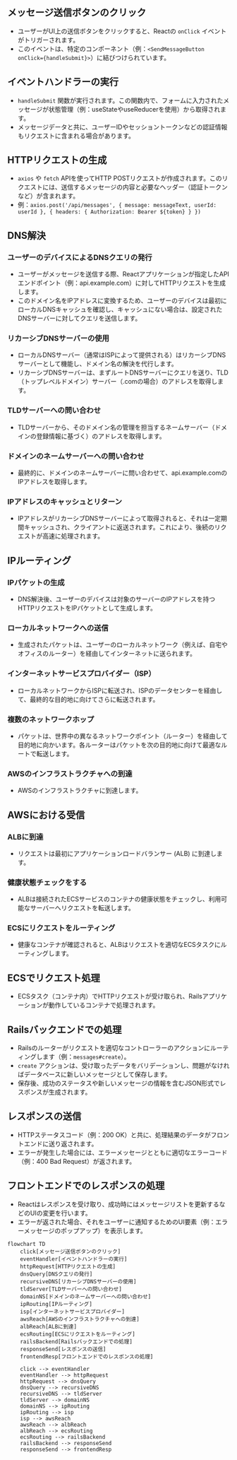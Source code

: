 ## メッセージ送信ボタンのクリック
- ユーザーがUI上の送信ボタンをクリックすると、Reactの `onClick` イベントがトリガーされます。
- このイベントは、特定のコンポーネント（例：`<SendMessageButton onClick={handleSubmit}>`）に結びつけられています。

## イベントハンドラーの実行
- `handleSubmit` 関数が実行されます。この関数内で、フォームに入力されたメッセージが状態管理（例：useStateやuseReducerを使用）から取得されます。
- メッセージデータと共に、ユーザーIDやセッショントークンなどの認証情報もリクエストに含まれる場合があります。

## HTTPリクエストの生成
- `axios` や `fetch` APIを使ってHTTP POSTリクエストが作成されます。このリクエストには、送信するメッセージの内容と必要なヘッダー（認証トークンなど）が含まれます。
- 例：`axios.post('/api/messages', { message: messageText, userId: userId }, { headers: { Authorization: Bearer ${token} } })`

## DNS解決
### ユーザーのデバイスによるDNSクエリの発行
- ユーザーがメッセージを送信する際、Reactアプリケーションが指定したAPIエンドポイント（例：api.example.com）に対してHTTPリクエストを生成します。
- このドメイン名をIPアドレスに変換するため、ユーザーのデバイスは最初にローカルDNSキャッシュを確認し、キャッシュにない場合は、設定されたDNSサーバーに対してクエリを送信します。

### リカーシブDNSサーバーの使用
- ローカルDNSサーバー（通常はISPによって提供される）はリカーシブDNSサーバーとして機能し、ドメイン名の解決を代行します。
- リカーシブDNSサーバーは、まずルートDNSサーバーにクエリを送り、TLD（トップレベルドメイン）サーバー（.comの場合）のアドレスを取得します。

### TLDサーバーへの問い合わせ
- TLDサーバーから、そのドメイン名の管理を担当するネームサーバー（ドメインの登録情報に基づく）のアドレスを取得します。

### ドメインのネームサーバーへの問い合わせ
- 最終的に、ドメインのネームサーバーに問い合わせて、api.example.comのIPアドレスを取得します。

### IPアドレスのキャッシュとリターン
- IPアドレスがリカーシブDNSサーバーによって取得されると、それは一定期間キャッシュされ、クライアントに返送されます。これにより、後続のリクエストが高速に処理されます。

## IPルーティング
### IPパケットの生成
- DNS解決後、ユーザーのデバイスは対象のサーバーのIPアドレスを持つHTTPリクエストをIPパケットとして生成します。

### ローカルネットワークへの送信
- 生成されたパケットは、ユーザーのローカルネットワーク（例えば、自宅やオフィスのルーター）を経由してインターネットに送られます。

### インターネットサービスプロバイダー（ISP）
- ローカルネットワークからISPに転送され、ISPのデータセンターを経由して、最終的な目的地に向けてさらに転送されます。

### 複数のネットワークホップ
- パケットは、世界中の異なるネットワークポイント（ルーター）を経由して目的地に向かいます。各ルーターはパケットを次の目的地に向けて最適なルートで転送します。

### AWSのインフラストラクチャへの到達
- AWSのインフラストラクチャに到達します。

## AWSにおける受信
### ALBに到達
- リクエストは最初にアプリケーションロードバランサー (ALB) に到達します。
### 健康状態チェックをする
- ALBは接続されたECSサービスのコンテナの健康状態をチェックし、利用可能なサーバーへリクエストを転送します。
### ECSにリクエストをルーティング
- 健康なコンテナが確認されると、ALBはリクエストを適切なECSタスクにルーティングします。

## ECSでリクエスト処理
- ECSタスク（コンテナ内）でHTTPリクエストが受け取られ、Railsアプリケーションが動作しているコンテナで処理されます。

## Railsバックエンドでの処理
- Railsのルーターがリクエストを適切なコントローラーのアクションにルーティングします（例：`messages#create`）。
- `create` アクションは、受け取ったデータをバリデーションし、問題がなければデータベースに新しいメッセージとして保存します。
- 保存後、成功のステータスや新しいメッセージの情報を含むJSON形式でレスポンスが生成されます。

## レスポンスの送信
- HTTPステータスコード（例：200 OK）と共に、処理結果のデータがフロントエンドに送り返されます。
- エラーが発生した場合には、エラーメッセージとともに適切なエラーコード（例：400 Bad Request）が返されます。

## フロントエンドでのレスポンスの処理
- Reactはレスポンスを受け取り、成功時にはメッセージリストを更新するなどのUIの変更を行います。
- エラーが返された場合、それをユーザーに通知するためのUI要素（例：エラーメッセージのポップアップ）を表示します。


```mermaid
flowchart TD
    click[メッセージ送信ボタンのクリック]
    eventHandler[イベントハンドラーの実行]
    httpRequest[HTTPリクエストの生成]
    dnsQuery[DNSクエリの発行]
    recursiveDNS[リカーシブDNSサーバーの使用]
    tldServer[TLDサーバーへの問い合わせ]
    domainNS[ドメインのネームサーバーへの問い合わせ]
    ipRouting[IPルーティング]
    isp[インターネットサービスプロバイダー]
    awsReach[AWSのインフラストラクチャへの到達]
    albReach[ALBに到達]
    ecsRouting[ECSにリクエストをルーティング]
    railsBackend[Railsバックエンドでの処理]
    responseSend[レスポンスの送信]
    frontendResp[フロントエンドでのレスポンスの処理]

    click --> eventHandler
    eventHandler --> httpRequest
    httpRequest --> dnsQuery
    dnsQuery --> recursiveDNS
    recursiveDNS --> tldServer
    tldServer --> domainNS
    domainNS --> ipRouting
    ipRouting --> isp
    isp --> awsReach
    awsReach --> albReach
    albReach --> ecsRouting
    ecsRouting --> railsBackend
    railsBackend --> responseSend
    responseSend --> frontendResp
```
